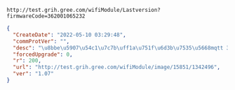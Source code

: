 `http://test.grih.gree.com/wifiModule/Lastversion?firmwareCode=362001065232`

```json
{
  "CreateDate": "2022-05-10 03:29:48",
  "commProtVer": "",
  "desc": "\u8bbe\u5907\u54c1\u7c7b\uff1a\u751f\u6d3b\u7535\u5668mqtt 3\u671f\u901a\u7528\u56fa\u4ef6\r\n\u5347\u7ea7\u539f\u56e0\uff1a\u5347\u7ea7\u81f3\u6700\u65b0\u9001\u6d4b\u7248\u672c\r\n\u8d1f\u8d23\u4eba\uff1a\u664f\u7ae0\u7ae0",
  "forcedUpgrade": 0,
  "r": 200,
  "url": "http://test.grih.gree.com/wifiModule/image/15851/1342496",
  "ver": "1.07"
}
```
